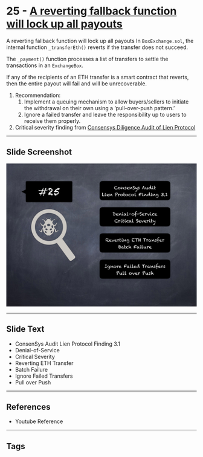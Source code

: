 
# 25 - [A reverting fallback function will lock up all payouts](./A%20reverting%20fallback%20function%20will%20lock%20up%20all%20payouts.md)

A reverting fallback function will lock up all payouts In `BoxExchange.sol`, the internal function `_transferEth()` reverts if the transfer does not succeed. 

The `_payment()` function processes a list of transfers to settle the transactions in an `ExchangeBox`. 

If any of the recipients of an ETH transfer is a smart contract that reverts, then the entire payout will fail and will be unrecoverable.

1. Recommendation: 
	1. Implement a queuing mechanism to allow buyers/sellers to initiate the withdrawal on their own using a ‘pull-over-push pattern.’
	2. Ignore a failed transfer and leave the responsibility up to users to receive them properly.
2. Critical severity finding from [Consensys Diligence Audit of Lien Protocol](https://consensys.net/diligence/audits/2020/05/lien-protocol/#a-reverting-fallback-function-will-lock-up-all-payouts)
___
## Slide Screenshot
![025.png](../../images/7.%20Audit%20Findings%20101/025.png)
___
## Slide Text
- ConsenSys Audit Lien Protocol Finding 3.1
- Denial-of-Service
- Critical Severity
- Reverting ETH Transfer
- Batch Failure
- Ignore Failed Transfers
- Pull over Push
___
## References
- Youtube Reference
___
## Tags
